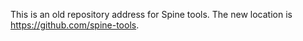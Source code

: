 This is an old repository address for Spine tools. The new location is https://github.com/spine-tools.
